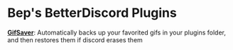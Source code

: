 # Bep's BetterDiscord Plugins

[**GifSaver**](https://raw.githubusercontent.com/bepvte/bd-addons/main/plugins/gifsaver.plugin.js): Automatically backs up your favorited gifs in your plugins folder, and then restores them if discord erases them
